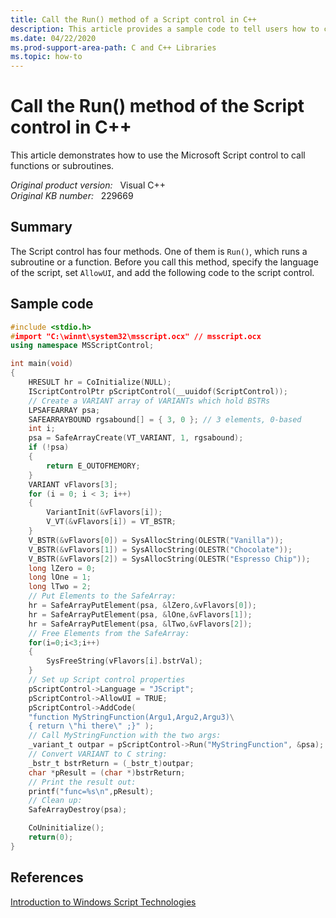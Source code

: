 ```yaml
---
title: Call the Run() method of a Script control in C++
description: This article provides a sample code to tell users how to call Run() method of the Script control in Visual C++.
ms.date: 04/22/2020
ms.prod-support-area-path: C and C++ Libraries
ms.topic: how-to
---
```

# Call the Run() method of the Script control in C++

This article demonstrates how to use the Microsoft Script control to call functions or subroutines.

_Original product version:_ &nbsp; Visual C++  
_Original KB number:_ &nbsp; 229669

## Summary

The Script control has four methods. One of them is `Run()`, which runs a subroutine or a function. Before you call this method, specify the language of the script, set `AllowUI`, and add the following code to the script control.

## Sample code

```cpp
#include <stdio.h>
#import "C:\winnt\system32\msscript.ocx" // msscript.ocx
using namespace MSScriptControl;

int main(void)
{
    HRESULT hr = CoInitialize(NULL);
    IScriptControlPtr pScriptControl(__uuidof(ScriptControl));
    // Create a VARIANT array of VARIANTs which hold BSTRs
    LPSAFEARRAY psa;
    SAFEARRAYBOUND rgsabound[] = { 3, 0 }; // 3 elements, 0-based
    int i;
    psa = SafeArrayCreate(VT_VARIANT, 1, rgsabound);
    if (!psa)
    {
        return E_OUTOFMEMORY;
    }
    VARIANT vFlavors[3];
    for (i = 0; i < 3; i++)
    {
        VariantInit(&vFlavors[i]);
        V_VT(&vFlavors[i]) = VT_BSTR;
    }
    V_BSTR(&vFlavors[0]) = SysAllocString(OLESTR("Vanilla"));
    V_BSTR(&vFlavors[1]) = SysAllocString(OLESTR("Chocolate"));
    V_BSTR(&vFlavors[2]) = SysAllocString(OLESTR("Espresso Chip"));
    long lZero = 0;
    long lOne = 1;
    long lTwo = 2;
    // Put Elements to the SafeArray:
    hr = SafeArrayPutElement(psa, &lZero,&vFlavors[0]);
    hr = SafeArrayPutElement(psa, &lOne,&vFlavors[1]);
    hr = SafeArrayPutElement(psa, &lTwo,&vFlavors[2]);
    // Free Elements from the SafeArray:
    for(i=0;i<3;i++)
    {
        SysFreeString(vFlavors[i].bstrVal);
    }
    // Set up Script control properties
    pScriptControl->Language = "JScript";
    pScriptControl->AllowUI = TRUE;
    pScriptControl->AddCode(
    "function MyStringFunction(Argu1,Argu2,Argu3)\
    { return \"hi there\" ;}" );
    // Call MyStringFunction with the two args:
    _variant_t outpar = pScriptControl->Run("MyStringFunction", &psa);
    // Convert VARIANT to C string:
    _bstr_t bstrReturn = (_bstr_t)outpar;
    char *pResult = (char *)bstrReturn;
    // Print the result out:
    printf("func=%s\n",pResult);
    // Clean up:
    SafeArrayDestroy(psa);

    CoUninitialize();
    return(0);
}
```

## References

[Introduction to Windows Script Technologies](/previous-versions/tn-archive/ee176792(v=technet.10))
